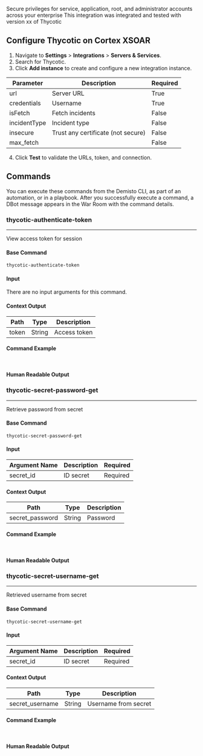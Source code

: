 Secure privileges for service, application, root,
and administrator accounts across your enterprise
This integration was integrated and tested with version xx of Thycotic
## Configure Thycotic on Cortex XSOAR

1. Navigate to **Settings** > **Integrations** > **Servers & Services**.
2. Search for Thycotic.
3. Click **Add instance** to create and configure a new integration instance.

| **Parameter** | **Description** | **Required** |
| --- | --- | --- |
| url | Server URL | True |
| credentials | Username | True |
| isFetch | Fetch incidents | False |
| incidentType | Incident type | False |
| insecure | Trust any certificate \(not secure\) | False |
| max_fetch |  | False |

4. Click **Test** to validate the URLs, token, and connection.
## Commands
You can execute these commands from the Demisto CLI, as part of an automation, or in a playbook.
After you successfully execute a command, a DBot message appears in the War Room with the command details.
### thycotic-authenticate-token
***
View access token for session


#### Base Command

`thycotic-authenticate-token`
#### Input

There are no input arguments for this command.

#### Context Output

| **Path** | **Type** | **Description** |
| --- | --- | --- |
| token | String | Access token | 


#### Command Example
``` ```

#### Human Readable Output



### thycotic-secret-password-get
***
Retrieve password from secret


#### Base Command

`thycotic-secret-password-get`
#### Input

| **Argument Name** | **Description** | **Required** |
| --- | --- | --- |
| secret_id | ID secret | Required | 


#### Context Output

| **Path** | **Type** | **Description** |
| --- | --- | --- |
| secret_password | String | Password | 


#### Command Example
``` ```

#### Human Readable Output



### thycotic-secret-username-get
***
Retrieved username from secret


#### Base Command

`thycotic-secret-username-get`
#### Input

| **Argument Name** | **Description** | **Required** |
| --- | --- | --- |
| secret_id | ID secret | Required | 


#### Context Output

| **Path** | **Type** | **Description** |
| --- | --- | --- |
| secret_username | String | Username from secret | 


#### Command Example
``` ```

#### Human Readable Output



